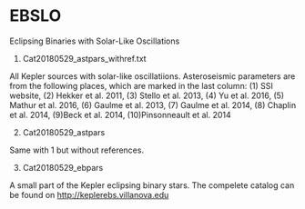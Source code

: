 # EBSLO
Eclipsing Binaries with Solar-Like Oscillations


1. Cat20180529_astpars_withref.txt

All Kepler sources with solar-like oscillatiions. Asteroseismic parameters are from the following places, which are marked in the last column: (1) SSI website, (2) Hekker et al. 2011, (3) Stello et al. 2013, (4) Yu et al. 2016, (5) Mathur et al. 2016, (6) Gaulme et al. 2013, (7) Gaulme et al. 2014, (8) Chaplin et al. 2014, (9)Beck et al. 2014, (10)Pinsonneault et al. 2014

2. Cat20180529_astpars

Same with 1 but without references.

3. Cat20180529_ebpars

A small part of the Kepler eclipsing binary stars. The compelete catalog can be found on http://keplerebs.villanova.edu
